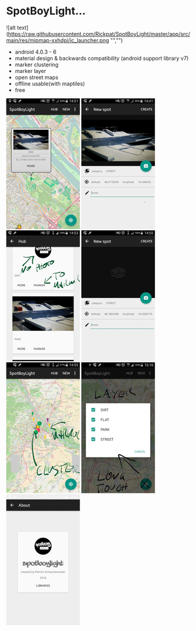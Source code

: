 # SpotBoyLight...
![alt text](https://raw.githubusercontent.com/Rickpat/SpotBoyLight/master/app/src/main/res/mipmap-xxhdpi/ic_launcher.png "","")
- android 4.0.3 - 6
- material design & backwards compatibility (android support library v7)
- marker clustering
- marker layer
- open street maps
- offline usable(with maptiles)
- free

![alt text](https://raw.githubusercontent.com/Rickpat/SpotBoyLight/master/app/src/main/res/screenshots/Screenshot_2016-03-24-14-51-33-2.jpg)
![alt text](https://raw.githubusercontent.com/Rickpat/SpotBoyLight/master/app/src/main/res/screenshots/Screenshot_2016-03-24-14-43-39-2.jpg)
![alt text](https://raw.githubusercontent.com/Rickpat/SpotBoyLight/master/app/src/main/res/screenshots/Screenshot_2016-03-24-14-54-27-2.jpg)
![alt text](https://raw.githubusercontent.com/Rickpat/SpotBoyLight/master/app/src/main/res/screenshots/Screenshot_2016-03-24-14-55-17-2.jpg)
![alt text](https://raw.githubusercontent.com/Rickpat/SpotBoyLight/master/app/src/main/res/screenshots/Screenshot_2016-03-24-14-56-32-2.jpg)
![alt text](https://raw.githubusercontent.com/Rickpat/SpotBoyLight/master/app/src/main/res/screenshots/Screenshot_2016-03-24-15-16-32-2.jpg)
![alt text](https://raw.githubusercontent.com/Rickpat/SpotBoyLight/master/app/src/main/res/screenshots/Screenshot_2016-03-24-14-52-15-2.jpg)

